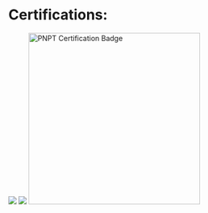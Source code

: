 
<h1><bold>Certifications:</bold></h1>

<img src="https://images.credly.com/size/340x340/images/276d8595-f4e0-457b-adc8-aab85ee221bf/blob">
<img src="https://images.credly.com/size/340x340/images/80d8a06a-c384-42bf-ad36-db81bce5adce/blob">
<img src="https://certifications.tcm-sec.com/wp-content/uploads/2022/06/pnpt-badge-340x340.png" alt="PNPT Certification Badge" width="340" height="340">
